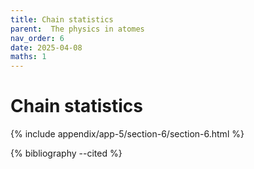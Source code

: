 ```yaml
---
title: Chain statistics
parent:  The physics in atomes
nav_order: 6
date: 2025-04-08
maths: 1
---
```


# Chain statistics

{% include appendix/app-5/section-6/section-6.html %}

{% bibliography --cited %}
